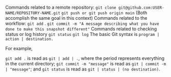 Commands related to a remote repository:
`git clone git@github.com:USER-NAME/REPOSITORY-NAME.git`
`git push or git push origin main` (Both accomplish the same goal in this context)
Commands related to the workflow:
`git add`    .
`git commit -m "A message describing what you have done to make this snapshot different"`
Commands related to checking status or log history
`git status`
`git log`
The basic Git syntax is `program | action | destination.`

For example,

`git add .` is read as `git | add | .`, where the period represents everything in the current directory;
`git commit -m "message"` is read as `git | commit -m | "message"`; and
`git status` is read as `git | status | (no destination)`.
